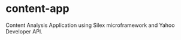 content-app
===========

Content Analysis Application using Silex microframework and Yahoo Developer API.
